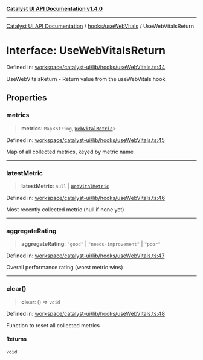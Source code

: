 [**Catalyst UI API Documentation v1.4.0**](../../../README.md)

---

[Catalyst UI API Documentation](../../../README.md) / [hooks/useWebVitals](../README.md) / UseWebVitalsReturn

# Interface: UseWebVitalsReturn

Defined in: [workspace/catalyst-ui/lib/hooks/useWebVitals.ts:44](https://github.com/TheBranchDriftCatalyst/catalyst-ui/blob/main/lib/hooks/useWebVitals.ts#L44)

UseWebVitalsReturn - Return value from the useWebVitals hook

## Properties

### metrics

> **metrics**: `Map`\<`string`, [`WebVitalMetric`](WebVitalMetric.md)\>

Defined in: [workspace/catalyst-ui/lib/hooks/useWebVitals.ts:45](https://github.com/TheBranchDriftCatalyst/catalyst-ui/blob/main/lib/hooks/useWebVitals.ts#L45)

Map of all collected metrics, keyed by metric name

---

### latestMetric

> **latestMetric**: `null` \| [`WebVitalMetric`](WebVitalMetric.md)

Defined in: [workspace/catalyst-ui/lib/hooks/useWebVitals.ts:46](https://github.com/TheBranchDriftCatalyst/catalyst-ui/blob/main/lib/hooks/useWebVitals.ts#L46)

Most recently collected metric (null if none yet)

---

### aggregateRating

> **aggregateRating**: `"good"` \| `"needs-improvement"` \| `"poor"`

Defined in: [workspace/catalyst-ui/lib/hooks/useWebVitals.ts:47](https://github.com/TheBranchDriftCatalyst/catalyst-ui/blob/main/lib/hooks/useWebVitals.ts#L47)

Overall performance rating (worst metric wins)

---

### clear()

> **clear**: () => `void`

Defined in: [workspace/catalyst-ui/lib/hooks/useWebVitals.ts:48](https://github.com/TheBranchDriftCatalyst/catalyst-ui/blob/main/lib/hooks/useWebVitals.ts#L48)

Function to reset all collected metrics

#### Returns

`void`
